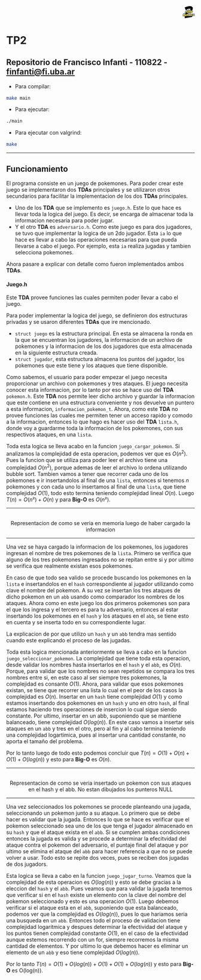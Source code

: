 <div align="right">
<img width="32px" src="img/algo2.svg">
</div>

# TP2

## Repositorio de Francisco Infanti - 110822 - finfanti@fi.uba.ar

- Para compilar:

```bash
make main
```

- Para ejecutar:

```bash
./main
```

- Para ejecutar con valgrind:
```bash
make
```
---
##  Funcionamiento
El programa consiste en un juego de pokemones. Para poder crear este juego se implementaron dos **TDAs** principales y se utilizaron otros secundarios para facilitar la implementacion de los dos **TDAs** principales.

- Uno de los **TDA** que se implemento es `juego.h`. Este lo que hace es llevar toda la logica del juego. Es decir, se encarga de almacenar toda la informacion necesaria para poder jugar.  
- Y el otro **TDA** es `adversario.h`. Como este juego es para dos jugadores, se tuvo que implementar la logica de un 2do jugador. Esta `ia` lo que hace es llevar a cabo las operaciones necesarias para que pueda llevarse a cabo el juego. Por ejemplo, esta `ia` realiza jugadas y tambien selecciona pokemones.

Ahora pasare a explicar con detalle como fueron implementados ambos **TDAs**.

#### Juego.h
Este **TDA** provee funciones las cuales permiten poder llevar a cabo el juego. 

Para poder implementar la logica del juego, se definieron dos estructuras privadas y se usaron diferentes **TDAs** que ire mencionado. 
- `struct juego` es la estructura principal. En esta se almacena la ronda en la que se encuentran los jugadores, la informacion de un archivo de pokemones y la informacion de los dos jugadores que esta almacenada en la siguiente estructura creada.
- `struct jugador`, esta estructura almacena los puntos del jugador, los pokemones que este tiene y los ataques que tiene disponible.

Como sabemos, el usuario para poder empezar el juego necesita proporcionar un archivo con pokemones y tres ataques. El juego necesita conocer esta informacion, por lo tanto por eso se hace uso del **TDA** `pokemon.h`. Este **TDA** nos permite leer dicho archivo y guardar la informacion que este contiene en una estructura conveniente y nos devuelve un puntero a esta informacion, `informacion_pokemon_t`. 
Ahora, como este **TDA** no provee funciones las cuales me permiten tener un acceso rapido y comodo a la informacion, entonces lo que hago es hacer uso del **TDA** `lista.h`, donde voy a guardarme toda la informacion de los pokemones, con sus respectivos ataques, en una `lista`.

Toda esta logica se lleva acabo en la funcion `juego_cargar_pokemon`. Si analizamos la complejidad de esta operacion, podemos ver que es $O(n^2)$. Pues la funcion que se utiliza para poder leer el archivo tiene una complejidad $O(n^2)$, porque ademas de leer el archivo lo ordena utilizando bubble sort. Tambien vamos a tener que recorrer cada uno de los pokemones e ir insertandolos al final de una `lista`, entonces si tenemos $n$ pokemones y con cada uno lo insertamos al final de una `lista`, que tiene complejidad $O(1)$, todo esto termina teniendo complejidad lineal $O(n)$. Luego $T(n) = O(n²)+O(n)$ y para **Big-O** es $O(n²)$.

---
<div align="center">
<img width="70%" src="">
<div>Representacion de como se veria en memoria luego de haber cargado la informacion</div>
</div>

---
Una vez se haya cargado la informacion de los pokemones, los jugadores ingresan el nombre de tres pokemones de la `lista`. Primero se verifica que alguno de los tres pokemones ingresados no se repitan entre si y por ultimo se verifica que realmente existan esos pokemones. 

En caso de que todo sea valido se procede buscando los pokemones en la `lista` e insertandolos en el `hash` correspondiente al jugador utilizando como clave el nombre del pokemon. A su vez se insertan los tres ataques de dicho pokemon en un `abb` usando como comparador los nombres de los ataques.
Ahora como en este juego los dos primeros pokemones son para el que los ingresa y el tercero es para tu adversario, entonces al estar insertando los pokemones en el `hash` y los ataques en el `abb`, se tiene esto en cuenta y se inserta todo en su correspondiente lugar.

La explicacion de por que utilizo un `hash` y un `abb` tendra mas sentido cuando este explicando el proceso de las jugadas.

Toda esta logica mencionada anteriormente se lleva a cabo en la funcion `juego_seleccionar_pokemon`. La complejidad que tiene toda esta operacion, desde validar los nombres hasta insertarlos en el `hash` y el `abb`, es $O(n)$. Porque, para validar que los nombres no sean repetidos se compara los tres nombres entre si, en este caso al ser siempre tres pokemones, la complejidad es consante $O(1)$. Ahora, para validar que esos pokemones existan, se tiene que recorrer una lista lo cual en el peor de los casos la complejidad es $O(n)$. Insertar en un `hash` tiene complejidad $O(1)$ y como estamos insertando dos pokemones en un `hash` y uno en otro `hash`, al final estamos haciendo tres operaciones de insercion lo cual sigue siendo constante. Por ultimo, insertar en un abb, suponiendo que se mantiene balanceado, tiene complejidad $O(log(n))$. En este caso vamos a insertar seis ataques en un `abb` y tres en el otro, pero al fin y al cabo termina teniendo una complejidad logartimica, pues al insertar una cantidad constante, no aporta el tamaño del problema.

Por lo tanto luego de todo esto podemos concluir que $T(n) = O(1) + O(n) + O(1) + O(log(n))$ y esto para **Big-O** es $O(n)$.

---
<div align="center">
<img width="70%" src="">
<div>Representacion de como se veria insertado un pokemon con sus ataques en el hash y el abb. No estan dibujados los punteros NULL</div>
</div>

---
Una vez seleccionados los pokemones se procede planteando una jugada, seleccionando un pokemon junto a su ataque. Lo primero que se debe hacer es validar que la jugada. Entonces lo que se hace es verificar que el pokemon seleccionado sea uno de los que tenga el jugador almacenado en su `hash` y que el ataque exista en el `abb`. Si se cumplen ambas condiciones entonces la jugada es valida y se procede a determinar la efecitvidad del ataque contra el pokemon del adversario, el puntaje final del ataque y por ultimo se elimina el ataque del `abb` para hacer referencia a que no se puede volver a usar. Todo esto se repite dos veces, pues se reciben dos jugadas de dos jugadors.

Esta logica se lleva a cabo en la funcion `juego_jugar_turno`. Veamos que la complejidad de esta operacion es $O(log(n))$ y esto se debe gracias a la eleccion del `hash` y el `abb`. Pues veamos que para validar la jugada tenemos que verificar si en el `hash` existe un elemento con la clave del nombre del pokemon seleccionado y esto es una operacion $O(1)$. Luego debemos verificar si el ataque esta en el `abb`, suponiendo que esta balanceado, podemos ver que la complejidad es $O(log(n))$, pues lo que hariamos seria una busqueda en un `abb`. Entonces todo el proceso de validacion tiene complejidad logaritmica y despues determinar la efectividad del ataque y los puntos tienen complejidad constante $O(1)$, en el caso de la efectividad aunque estemos recorrendo con un for, siempre recorremos la misma cantidad de elementos. Y por ultimo lo que debemos hacer es eliminar un elemento de un `abb` y eso tiene complejidad $O(log(n))$. 

Por lo tanto $T(n) = O(1) + O(log(n)) + O(1) + O(1) + O(log(n))$ y esto para **Big-O** es O(log(n)).